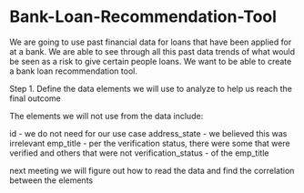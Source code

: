 # Bank-Loan-Recommendation-Tool
We are going to use past financial data for loans that have been applied for at a bank. We are able to see through all this past data trends of what would be seen as a risk to give certain people loans. We want to be able to create a bank loan recommendation tool.

Step 1. Define the data elements we will use to analyze to help us reach the final outcome

The elements we will not use from the data include:


id - we do not need for our use case
address_state - we believed this was irrelevant
emp_title - per the verification status, there were some that were verified and others that were not
verification_status - of the emp_title

next meeting we will figure out how to read the data and find the correlation between the elements
